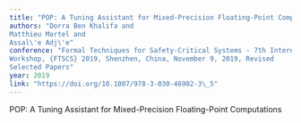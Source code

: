 ```yaml
---
title: "POP: A Tuning Assistant for Mixed-Precision Floating-Point Computations"
authors: "Dorra Ben Khalifa and
Matthieu Martel and
Assal\'e Adj\'e"
conference: "Formal Techniques for Safety-Critical Systems - 7th International
Workshop, {FTSCS} 2019, Shenzhen, China, November 9, 2019, Revised
Selected Papers"
year: 2019
link: "https://doi.org/10.1007/978-3-030-46902-3\_5"
---
```


POP: A Tuning Assistant for Mixed-Precision Floating-Point Computations
